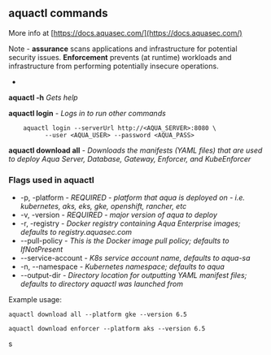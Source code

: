 ## aquactl commands
More info at [https://docs.aquasec.com/](https://docs.aquasec.com/)

Note - **assurance** scans applications and infrastructure for potential security issues. **Enforcement** prevents (at runtime) workloads and infrastructure from performing potentially insecure operations.

- 

**aquactl -h** *Gets help*

**aquactl login** - *Logs in to run other commands*

        aquactl login --serverUrl http://<AQUA_SERVER>:8080 \
              --user <AQUA_USER> --password <AQUA_PASS>

**aquactl download all** - *Downloads the manifests (YAML files) that are used to deploy Aqua Server, Database, Gateway, Enforcer, and KubeEnforcer*

### Flags used in aquactl
* -p, -platform  - *REQUIRED - platform that aqua is deployed on - i.e. kubernetes, aks, eks, gke, openshift, rancher, etc*
* -v, -version - *REQUIRED - major version of aqua to deploy*
* -r, -registry - *Docker registry containing Aqua Enterprise images; defaults to registry.aquasec.com*
* --pull-policy - *This is the Docker image pull policy; defaults to IfNotPresent*
* --service-account - *K8s service account name, defaults to aqua-sa*
* -n, --namespace  - *Kubernetes namespace; defaults to aqua*
* --output-dir - *Directory location for outputting YAML manifest files; defaults to directory aquactl was launched from*

Example usage: 
    
    aquactl download all --platform gke --version 6.5
    
    aquactl download enforcer --platform aks --version 6.5
    
s
